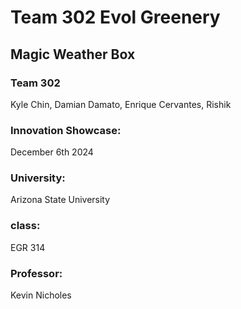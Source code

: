 # Team 302 Evol Greenery
## Magic Weather Box
### Team 302
Kyle Chin, Damian Damato, Enrique Cervantes, Rishik

### Innovation Showcase:
December 6th 2024

### University:
Arizona State University

### class:
EGR 314

### Professor:
Kevin Nicholes
